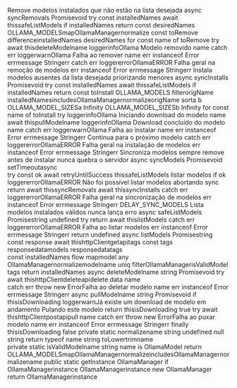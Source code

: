  Remove modelos instalados que não estão na lista desejada 
async syncRemovals Promisevoid 
try 
const installedNames  await thissafeListModels
if installedNames return
const desiredNames  OLLAMA_MODELSmapOllamaManagernormalize
const toRemove  differenceinstalledNames desiredNames
for const name of toRemove 
try 
await thisdeleteModelname
loggerinfoOllama Modelo removido name
 catch err 
loggerwarnOllama Falha ao remover name err instanceof Error  errmessage  Stringerr
 catch err 
loggererrorOllamaERROR Falha geral na remoção de modelos err instanceof Error  errmessage  Stringerr
 Instala modelos ausentes da lista desejada priorizando menores 
async syncInstalls Promisevoid 
try 
const installedNames  await thissafeListModels
if installedNames return
const toInstall  OLLAMA_MODELS
filterorigName  installedNamesincludesOllamaManagernormalizeorigName
sorta b  OLLAMA_MODEL_SIZESa  Infinity  OLLAMA_MODEL_SIZESb  Infinity
for const name of toInstall 
try 
loggerinfoOllama Iniciando download do modelo name
await thispullModelname
loggerinfoOllama Download concluído do modelo name
 catch err 
loggerwarnOllama Falha ao instalar name err instanceof Error  errmessage  Stringerr
 Continua para o próximo modelo
 catch err 
loggererrorOllamaERROR Falha geral na instalação de modelos err instanceof Error  errmessage  Stringerr
 Sincroniza modelos sempre remove antes de instalar nunca quebra o servidor 
async syncModels Promisevoid 
setTimeoutasync   
try 
const ok  await retryUntilSuccess  thissafeListModels listar modelos
if ok 
loggererrorOllamaERROR Não foi possível listar modelos abortando sync
return
await thissyncRemovals
await thissyncInstalls
 catch err 
loggererrorOllamaERROR Falha geral na sincronização de modelos err instanceof Error  errmessage  Stringerr
 DELAY_SYNC_MODELS
 Lista modelos instalados válidos nunca lança erro 
async safeListModels Promisestring  undefined 
try 
return await thislistModels
 catch err 
loggererrorOllamaERROR Falha ao listar modelos err instanceof Error  errmessage  Stringerr
return undefined
async listModels Promisestring 
const response  await thishttpClientgetapitags
const tags  responsedatamodels  responsedatatags  
const installedNames  flow
mapmodel any  OllamaManagernormalizemodelname
uniq
filterOllamaManagerisValidModel
tags
return installedNames
async deleteModelname string Promisevoid 
try 
await thishttpClientdeleteapidelete  data  name  
 catch err 
throw new ErrorFalha ao deletar modelo name err instanceof Error  errmessage  Stringerr
async pullModelname string Promisevoid 
if thisisDownloading 
loggerwarnJá existe um download de modelo em andamento Pulando este modelo
return
thisisDownloading  true
try 
await thishttpClientpostapipull  name 
 catch err 
throw new ErrorFalha ao puxar modelo name err instanceof Error  errmessage  Stringerr
 finally 
thisisDownloading  false
private static normalizename string  undefined  null string 
return typeof name  string  toLowertrimname  
private static isValidModelname string name is OllamaModel 
return OLLAMA_MODELSmapOllamaManagernormalizeincludesOllamaManagernormalizename
public static getInstance OllamaManager 
if OllamaManagerinstance 
OllamaManagerinstance  new OllamaManager
return OllamaManagerinstance